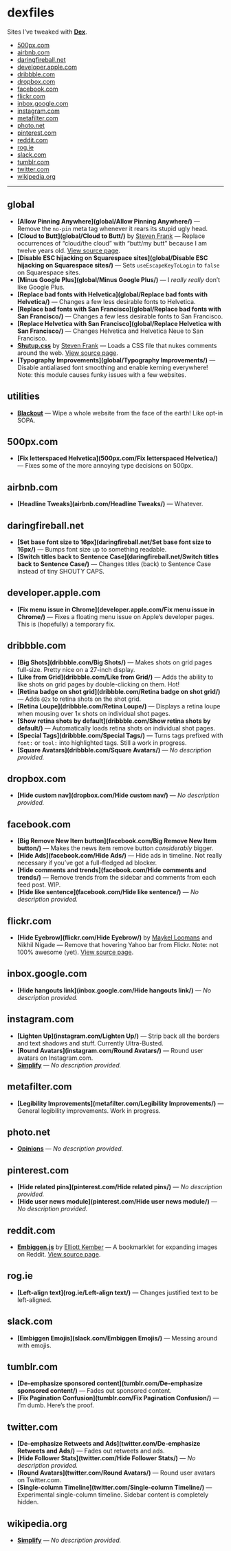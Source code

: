 # dexfiles

Sites I’ve tweaked with **[Dex](https://github.com/meyer/dex)**.

- [500px.com](#500pxcom)
- [airbnb.com](#airbnbcom)
- [daringfireball.net](#daringfireballnet)
- [developer.apple.com](#developerapplecom)
- [dribbble.com](#dribbblecom)
- [dropbox.com](#dropboxcom)
- [facebook.com](#facebookcom)
- [flickr.com](#flickrcom)
- [inbox.google.com](#inboxgooglecom)
- [instagram.com](#instagramcom)
- [metafilter.com](#metafiltercom)
- [photo.net](#photonet)
- [pinterest.com](#pinterestcom)
- [reddit.com](#redditcom)
- [rog.ie](#rogie)
- [slack.com](#slackcom)
- [tumblr.com](#tumblrcom)
- [twitter.com](#twittercom)
- [wikipedia.org](#wikipediaorg)

---

## global

- **[Allow Pinning Anywhere](global/Allow Pinning Anywhere/)** — Remove the `no-pin` meta tag whenever it rears its stupid ugly head.
- **[Cloud to Butt](global/Cloud to Butt/)** by [Steven Frank](http://twitter.com/stevenf) — Replace occurrences of “cloud/the cloud” with “butt/my butt” because I am twelve years old. [View source page](https://github.com/panicsteve/cloud-to-butt).
- **[Disable ESC hijacking on Squarespace sites](global/Disable ESC hijacking on Squarespace sites/)** — Sets `useEscapeKeyToLogin` to `false` on Squarespace sites.
- **[Minus Google Plus](global/Minus Google Plus/)** — I *really really* don’t like Google Plus.
- **[Replace bad fonts with Helvetica](global/Replace bad fonts with Helvetica/)** — Changes a few less desirable fonts to Helvetica.
- **[Replace bad fonts with San Francisco](global/Replace bad fonts with San Francisco/)** — Changes a few less desirable fonts to San Francisco.
- **[Replace Helvetica with San Francisco](global/Replace Helvetica with San Francisco/)** — Changes Helvetica and Helvetica Neue to San Francisco.
- **[Shutup.css](global/Shutup.css/)** by [Steven Frank](http://twitter.com/stevenf) — Loads a CSS file that nukes comments around the web. [View source page](http://stevenf.com/shutup-css).
- **[Typography Improvements](global/Typography Improvements/)** — Disable antialiased font smoothing and enable kerning everywhere! Note: this module causes funky issues with a few websites.

## utilities

- **[Blackout](utilities/Blackout/)** — Wipe a whole website from the face of the earth! Like opt-in SOPA.

## 500px.com

- **[Fix letterspaced Helvetica](500px.com/Fix letterspaced Helvetica/)** — Fixes some of the more annoying type decisions on 500px.

## airbnb.com

- **[Headline Tweaks](airbnb.com/Headline Tweaks/)** — Whatever.

## daringfireball.net

- **[Set base font size to 16px](daringfireball.net/Set base font size to 16px/)** — Bumps font size up to something readable.
- **[Switch titles back to Sentence Case](daringfireball.net/Switch titles back to Sentence Case/)** — Changes titles (back) to Sentence Case instead of tiny SHOUTY CAPS.

## developer.apple.com

- **[Fix menu issue in Chrome](developer.apple.com/Fix menu issue in Chrome/)** — Fixes a floating menu issue on Apple’s developer pages. This is (hopefully) a temporary fix.

## dribbble.com

- **[Big Shots](dribbble.com/Big Shots/)** — Makes shots on grid pages full-size. Pretty nice on a 27-inch display.
- **[Like from Grid](dribbble.com/Like from Grid/)** — Adds the ability to like shots on grid pages by double-clicking on them. Hot!
- **[Retina badge on shot grid](dribbble.com/Retina badge on shot grid/)** — Adds `@2x` to retina shots on the shot grid.
- **[Retina Loupe](dribbble.com/Retina Loupe/)** — Displays a retina loupe when mousing over 1x shots on individual shot pages.
- **[Show retina shots by default](dribbble.com/Show retina shots by default/)** — Automatically loads retina shots on individual shot pages.
- **[Special Tags](dribbble.com/Special Tags/)** — Turns tags prefixed with `font:` or `tool:` into highlighted tags. Still a work in progress.
- **[Square Avatars](dribbble.com/Square Avatars/)** — *No description provided.*

## dropbox.com

- **[Hide custom nav](dropbox.com/Hide custom nav/)** — *No description provided.*

## facebook.com

- **[Big Remove New Item button](facebook.com/Big Remove New Item button/)** — Makes the news item remove button *considerably* bigger.
- **[Hide Ads](facebook.com/Hide Ads/)** — Hide ads in timeline. Not really necessary if you’ve got a full-fledged ad blocker.
- **[Hide comments and trends](facebook.com/Hide comments and trends/)** — Remove trends from the sidebar and comments from each feed post. WIP.
- **[Hide like sentence](facebook.com/Hide like sentence/)** — *No description provided.*

## flickr.com

- **[Hide Eyebrow](flickr.com/Hide Eyebrow/)** by [Maykel Loomans](http://twitter.com/miekd) and Nikhil Nigade — Remove that hovering Yahoo bar from Flickr. Note: not 100% awesome (yet). [View source page](https://gist.github.com/dezinezync/6173068).

## inbox.google.com

- **[Hide hangouts link](inbox.google.com/Hide hangouts link/)** — *No description provided.*

## instagram.com

- **[Lighten Up](instagram.com/Lighten Up/)** — Strip back all the borders and text shadows and stuff. Currently Ultra-Busted.
- **[Round Avatars](instagram.com/Round Avatars/)** — Round user avatars on Instagram.com.
- **[Simplify](instagram.com/Simplify/)** — *No description provided.*

## metafilter.com

- **[Legibility Improvements](metafilter.com/Legibility Improvements/)** — General legibility improvements. Work in progress.

## photo.net

- **[Opinions](photo.net/Opinions/)** — *No description provided.*

## pinterest.com

- **[Hide related pins](pinterest.com/Hide related pins/)** — *No description provided.*
- **[Hide user news module](pinterest.com/Hide user news module/)** — *No description provided.*

## reddit.com

- **[Embiggen.js](reddit.com/Embiggen.js/)** by [Elliott Kember](http://twitter.com/elliottkember) — A bookmarklet for expanding images on Reddit. [View source page](https://gist.github.com/elliottkember/6121258).

## rog.ie

- **[Left-align text](rog.ie/Left-align text/)** — Changes justified text to be left-aligned.

## slack.com

- **[Embiggen Emojis](slack.com/Embiggen Emojis/)** — Messing around with emojis.

## tumblr.com

- **[De-emphasize sponsored content](tumblr.com/De-emphasize sponsored content/)** — Fades out sponsored content.
- **[Fix Pagination Confusion](tumblr.com/Fix Pagination Confusion/)** — I’m dumb. Here’s the proof.

## twitter.com

- **[De-emphasize Retweets and Ads](twitter.com/De-emphasize Retweets and Ads/)** — Fades out retweets and ads.
- **[Hide Follower Stats](twitter.com/Hide Follower Stats/)** — *No description provided.*
- **[Round Avatars](twitter.com/Round Avatars/)** — Round user avatars on Twitter.com.
- **[Single-column Timeline](twitter.com/Single-column Timeline/)** — Experimental single-column timeline. Sidebar content is completely hidden.

## wikipedia.org

- **[Simplify](wikipedia.org/Simplify/)** — *No description provided.*


